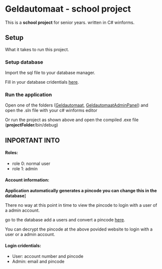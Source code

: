 # Geldautomaat - school project

This is a **school project** for senior years. written in C# winforms.

## Setup

What it takes to run this project.

### Setup database
Import the sql file to your database manager.

Fill in your database cridentials [here](https://github.com/RheimerVanDijk/Geldautomaat/blob/9f493e12253937aa931380b547e10f66069a9947/GeldautomaatClassLibrary/Database.cs#L16).

### Run the application

Open one of the folders ([Geldautomaat](https://github.com/RheimerVanDijk/Geldautomaat/tree/master/Geldautomaat), [GeldautomaatAdminPanel](https://github.com/RheimerVanDijk/Geldautomaat/tree/master/GeldautomaatAdminPanel)) and open the .sln file with your c# winforms editor

Or run the project as shown above and open the compiled .exe file (**projectFolder**/bin/debug)

## INPORTANT INTO
#### Roles:
* role 0: normal user
* role 1: admin

#### Account information:
**Application automatically generates a pincode you can change this in the database**]

There no way at this point in time to view the pincode to login with a user of a admin account. 

go to the database add a users and convert a pincode [here](https://md5decrypt.net/en/Sha256/).

You can decrypt the pincode at the above povided website to login with a user or a admin account.

#### Login cridentials:
* User: account number and pincode
* Admin: email and pincode
